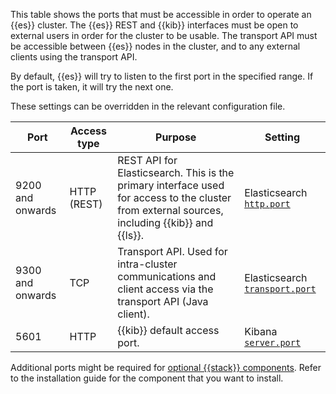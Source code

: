 This table shows the ports that must be accessible in order to operate an {{es}} cluster. The {{es}} REST and {{kib}} interfaces must be open to external users in order for the cluster to be usable. The transport API must be accessible between {{es}} nodes in the cluster, and to any external clients using the transport API. 

By default, {{es}} will try to listen to the first port in the specified range. If the port is taken, it will try the next one.

These settings can be overridden in the relevant configuration file.

| Port | Access type | Purpose | Setting |
| --- | --- | --- | --- |
| 9200 and onwards | HTTP (REST) | REST API for Elasticsearch. This is the primary interface used for access to the cluster from external sources, including {{kib}} and {{ls}}. | Elasticsearch [`http.port`](elasticsearch://reference/elasticsearch/configuration-reference/networking-settings.md#common-network-settings) |
| 9300 and onwards | TCP |	Transport API. Used for intra-cluster communications and client access via the transport API (Java client). | Elasticsearch [`transport.port`](elasticsearch://reference/elasticsearch/configuration-reference/networking-settings.md#common-network-settings) |
| 5601 | HTTP |	{{kib}} default access port. | Kibana [`server.port`](kibana://reference/configuration-reference/general-settings.md#server-port) |

Additional ports might be required for [optional {{stack}} components](/get-started/search-ai-platform.md). Refer to the installation guide for the component that you want to install.